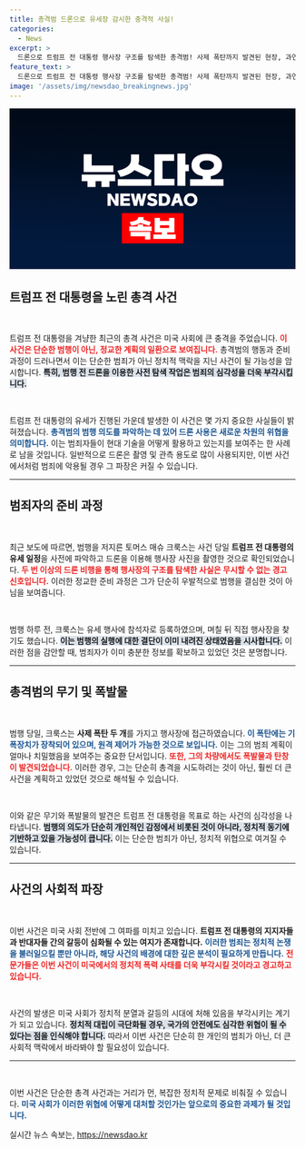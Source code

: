 ```yaml
---
title: 총격범 드론으로 유세장 감시한 충격적 사실!
categories:
  - News
excerpt: >
  드론으로 트럼프 전 대통령 행사장 구조를 탐색한 총격범! 사제 폭탄까지 발견된 현장, 과연 그는 어떤 의도를 품고 있었을까? 충격적인 내용은 여기서 확인하세요!
feature_text: >
  드론으로 트럼프 전 대통령 행사장 구조를 탐색한 총격범! 사제 폭탄까지 발견된 현장, 과연 그는 어떤 의도를 품고 있었을까? 충격적인 내용은 여기서 확인하세요!
image: '/assets/img/newsdao_breakingnews.jpg'
---
```


<p><img src="/assets/img/newsdao_breakingnews.jpg" alt="bookingtag 속보" /></p>

<h2 data-ke-size="size26">트럼프 전 대통령을 노린 총격 사건</h2>

<p data-ke-size="size16">&nbsp;</p>

<p>트럼프 전 대통령을 겨냥한 최근의 총격 사건은 미국 사회에 큰 충격을 주었습니다. <b><span style="color: #ee2323;">이 사건은 단순한 범행이 아닌, 정교한 계획의 일환으로 보여집니다.</span></b> 총격범의 행동과 준비 과정이 드러나면서 이는 단순한 범죄가 아닌 정치적 맥락을 지닌 사건이 될 가능성을 암시합니다. <b><span style="background-color: #21538527;">특히, 범행 전 드론을 이용한 사전 탐색 작업은 범죄의 심각성을 더욱 부각시킵니다.</span></b></p>

<p data-ke-size="size16">&nbsp;</p>

<p>트럼프 전 대통령의 유세가 진행된 가운데 발생한 이 사건은 몇 가지 중요한 사실들이 밝혀졌습니다. <b><span style="color: #1a5490;">총격범의 범행 의도를 파악하는 데 있어 드론 사용은 새로운 차원의 위협을 의미합니다.</span></b> 이는 범죄자들이 현대 기술을 어떻게 활용하고 있는지를 보여주는 한 사례로 남을 것입니다. 일반적으로 드론은 촬영 및 관측 용도로 많이 사용되지만, 이번 사건에서처럼 범죄에 악용될 경우 그 파장은 커질 수 있습니다.</p>

<hr>

<h2 data-ke-size="size26">범죄자의 준비 과정</h2>

<p data-ke-size="size16">&nbsp;</p>

<p>최근 보도에 따르면, 범행을 저지른 토머스 매슈 크룩스는 사건 당일 <b>트럼프 전 대통령의 유세 일정</b>을 사전에 파악하고 드론을 이용해 행사장 사진을 촬영한 것으로 확인되었습니다. <b><span style="color: #ee2323;">두 번 이상의 드론 비행을 통해 행사장의 구조를 탐색한 사실은 무시할 수 없는 경고 신호입니다.</span></b> 이러한 정교한 준비 과정은 그가 단순히 우발적으로 범행을 결심한 것이 아님을 보여줍니다. </p>

<p data-ke-size="size16">&nbsp;</p>

<p>범행 하루 전, 크룩스는 유세 행사에 참석자로 등록하였으며, 며칠 뒤 직접 행사장을 찾기도 했습니다. <b><span style="background-color: #21538527;">이는 범행의 실행에 대한 결단이 이미 내려진 상태였음을 시사합니다.</span></b> 이러한 점을 감안할 때, 범죄자가 이미 충분한 정보를 확보하고 있었던 것은 분명합니다. </p>

<hr>

<h2 data-ke-size="size26">총격범의 무기 및 폭발물</h2>

<p data-ke-size="size16">&nbsp;</p>

<p>범행 당일, 크룩스는 <b>사제 폭탄 두 개</b>를 가지고 행사장에 접근하였습니다. <b><span style="color: #1a5490;">이 폭탄에는 기폭장치가 장착되어 있으며, 원격 제어가 가능한 것으로 보입니다.</span></b> 이는 그의 범죄 계획이 얼마나 치밀했음을 보여주는 중요한 단서입니다. <b><span style="color: #ee2323;">또한, 그의 차량에서도 폭발물과 탄창이 발견되었습니다.</span></b> 이러한 경우, 그는 단순히 총격을 시도하려는 것이 아닌, 훨씬 더 큰 사건을 계획하고 있었던 것으로 해석될 수 있습니다.</p>

<p data-ke-size="size16">&nbsp;</p>

<p>이와 같은 무기와 폭발물의 발견은 트럼프 전 대통령을 목표로 하는 사건의 심각성을 나타냅니다. <b><span style="background-color: #21538527;">범행의 의도가 단순히 개인적인 감정에서 비롯된 것이 아니라, 정치적 동기에 기반하고 있을 가능성이 큽니다.</span></b> 이는 단순한 범죄가 아닌, 정치적 위협으로 여겨질 수 있습니다.</p>

<hr>

<h2 data-ke-size="size26">사건의 사회적 파장</h2>

<p data-ke-size="size16">&nbsp;</p>

<p>이번 사건은 미국 사회 전반에 그 여파를 미치고 있습니다. <b>트럼프 전 대통령의 지지자들과 반대자들 간의 갈등이 심화될 수 있는 여지가 존재합니다.</b> <b><span style="color: #1a5490;">이러한 범죄는 정치적 논쟁을 불러일으킬 뿐만 아니라, 해당 사건의 배경에 대한 깊은 분석이 필요하게 만듭니다.</span></b> <b><span style="color: #ee2323;">전문가들은 이번 사건이 미국에서의 정치적 폭력 사태를 더욱 부각시킬 것이라고 경고하고 있습니다.</span></b></p>

<p data-ke-size="size16">&nbsp;</p>

<p>사건의 발생은 미국 사회가 정치적 분열과 갈등의 시대에 처해 있음을 부각시키는 계기가 되고 있습니다. <b><span style="background-color: #21538527;">정치적 대립이 극단화될 경우, 국가의 안전에도 심각한 위협이 될 수 있다는 점을 인식해야 합니다.</span></b> 따라서 이번 사건은 단순히 한 개인의 범죄가 아닌, 더 큰 사회적 맥락에서 바라봐야 할 필요성이 있습니다.</p>

<hr>

<p data-ke-size="size16">&nbsp;</p> 

<p>이번 사건은 단순한 총격 사건과는 거리가 먼, 복잡한 정치적 문제로 비춰질 수 있습니다. <b><span style="color: #1a5490;">미국 사회가 이러한 위협에 어떻게 대처할 것인가는 앞으로의 중요한 과제가 될 것입니다.</span></b></p>
실시간 뉴스 속보는, <a href="https://newsdao.kr" rel="dofollow">https://newsdao.kr</a>



